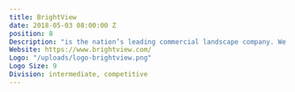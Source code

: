 ```yaml
---
title: BrightView
date: 2018-05-03 08:00:00 Z
position: 8
Description: "is the nation’s leading commercial landscape company. We take pride in delivering consistently excellent results for clients across the country, throughout the lifecycle of their landscapes."
Website: https://www.brightview.com/
Logo: "/uploads/logo-brightview.png"
Logo Size: 9
Division: intermediate, competitive
---
```

